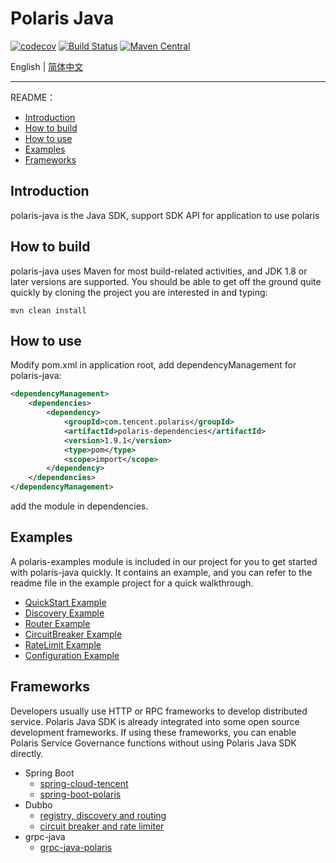 # Polaris Java

[![codecov](https://codecov.io/gh/polarismesh/polaris-java/branch/main/graph/badge.svg?token=4M42F4S0FR)](https://codecov.io/gh/polarismesh/polaris-java)
[![Build Status](https://github.com/polarismesh/polaris-java/actions/workflows/testing.yml/badge.svg)](https://github.com/PolarisMesh/polaris-java/actions/workflows/testing.yml)
[![Maven Central](https://img.shields.io/maven-central/v/com.tencent.polaris/polaris-dependencies?label=Maven%20Central)](https://search.maven.org/search?q=g:com.tencent.polaris%20AND%20a:polaris-dependencies)

English | [简体中文](./README-zh.md)

---

README：

- [Introduction](#introduction)
- [How to build](#how-to-build)
- [How to use](#how-to-use)
- [Examples](#examples)
- [Frameworks](#frameworks)

## Introduction

polaris-java is the Java SDK, support SDK API for application to use polaris

## How to build

polaris-java uses Maven for most build-related activities, and JDK 1.8 or later versions are supported.
You should be able to get off the ground quite quickly by cloning the project you are interested in and typing:
 ```
 mvn clean install
 ```

## How to use

Modify pom.xml in application root, add dependencyManagement for polaris-java:

```xml
<dependencyManagement>
    <dependencies>
        <dependency>
            <groupId>com.tencent.polaris</groupId>
            <artifactId>polaris-dependencies</artifactId>
            <version>1.9.1</version>
            <type>pom</type>
            <scope>import</scope>
        </dependency>
    </dependencies>
</dependencyManagement>
```

add the module in dependencies.

## Examples

A polaris-examples module is included in our project for you to get started with polaris-java quickly. It contains an example, and you can refer to the readme file in the example project for a quick walkthrough.

- [QuickStart Example](https://github.com/polarismesh/polaris-java/tree/main/polaris-examples/quickstart-example)
- [Discovery Example](https://github.com/polarismesh/polaris-java/tree/main/polaris-examples/discovery-example)
- [Router Example](https://github.com/polarismesh/polaris-java/tree/main/polaris-examples/router-example)
- [CircuitBreaker Example](https://github.com/polarismesh/polaris-java/tree/main/polaris-examples/circuitbreaker-example)
- [RateLimit Example](https://github.com/polarismesh/polaris-java/tree/main/polaris-examples/ratelimit-example)
- [Configuration Example](https://github.com/polarismesh/polaris-java/tree/main/polaris-examples/configuration-example)

## Frameworks

Developers usually use HTTP or RPC frameworks to develop distributed service. Polaris Java SDK is already integrated into some open source development frameworks. If using these frameworks, you can enable Polaris Service Governance functions without using Polaris Java SDK directly.

- Spring Boot
  - [spring-cloud-tencent](https://github.com/Tencent/spring-cloud-tencent)
  - [spring-boot-polaris](https://github.com/polarismesh/spring-boot-polaris)
- Dubbo
  - [registry, discovery and routing](https://github.com/apache/dubbo-spi-extensions/tree/master/dubbo-registry-extensions)
  - [circuit breaker and rate limiter](https://github.com/apache/dubbo-spi-extensions/tree/master/dubbo-filter-extensions)
- grpc-java
  - [grpc-java-polaris](https://github.com/polarismesh/grpc-java-polaris)
